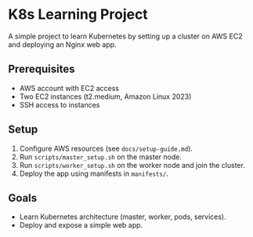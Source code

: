 # K8s Learning Project
A simple project to learn Kubernetes by setting up a cluster on AWS EC2 and deploying an Nginx web app.

## Prerequisites
- AWS account with EC2 access
- Two EC2 instances (t2.medium, Amazon Linux 2023)
- SSH access to instances

## Setup
1. Configure AWS resources (see `docs/setup-guide.md`).
2. Run `scripts/master_setup.sh` on the master node.
3. Run `scripts/worker_setup.sh` on the worker node and join the cluster.
4. Deploy the app using manifests in `manifests/`.

## Goals
- Learn Kubernetes architecture (master, worker, pods, services).
- Deploy and expose a simple web app.
